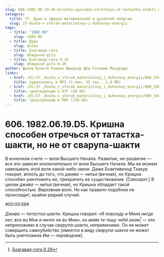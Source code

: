 ```yaml
---
slug: 606-1982-06-19-d5-krishna-sposoben-otrechsya-ot-tatastha-shakti-no-ne-ot-svarupa-shakti
category:
  title: 37. Душа в сферах материальной и духовной энергии
  slug: 37-dusha-v-sferah-materialnoy-i-duhovnoy-energii
tags:
  - title: "1982.06"
    slug: 1982-06
  - title: Душа
    slug: dusha
  - title: Бхагавад-гита
    slug: bhagavad-gita
  - title: Бхагавад-гита 9.29
    slug: bhagavad-gita-9-29
author: Шрила Бхакти Ракшак Шридхар Дев-Госвами Махарадж
links:
  - href: /dl/37._Dusha_v_sferah_materialnoy_i_duhovnoy_energii/606_1982.06.19.D5_SridharMj_Krishna_sposoben_otrechsja_ot_tatastha-shakti_no_ne_ot_svarupa-shakti.mp3
    title: аудиозапись в MP3 (1 мин. 25 сек., 2,9 МБ)
  - href: /dl/37._Dusha_v_sferah_materialnoy_i_duhovnoy_energii/606_1982.06.19.D5_SridharMj_Krishna_sposoben_otrechsja_ot_tatastha-shakti_no_ne_ot_svarupa-shakti.rtf
    title: транскрипцию в RTF (50 КБ)
  - href: /dl/37._Dusha_v_sferah_materialnoy_i_duhovnoy_energii/606_1982.06.19.D5_SridharMj_Krishna_sposoben_otrechsja_ot_tatastha-shakti_no_ne_ot_svarupa-shakti.pdf
    title: транскрипцию в PDF (136 КБ)
---
```


# 606. 1982.06.19.D5. Кришна способен отречься от татастха-шакти, но не от сварупа-шакти

В конечном счете — воля Высшего Начала. Развитие, не-развитие — все это зависит исключительно от воли Высшего Начала. Мы не можем навязывать этой воле какой-либо закон. Даже Бхактивинод Тхакур говорит, вплоть до того, что *джива* — *нитья* (вечная), но Кришна способен уничтожить ее, прекратить ее существование. [Санскрит.] В целом *джива — нитья* (вечная), но Кришна обладает такой способностью. Верховная воля. Но как правило подобное не происходит, крайне редкий случай.

*#00:00:56#*

*Джива — татастха-шакти.* Кришна говорит: «Я повсюду и Меня нигде нет, все во Мне и ничто не во Мне», но *майи те теш̣у ча̄пй ахам*[^_ftn1] — это неприложимо в случае *сварупа-шакти*, неприменимо. Он не может совершить самоубийство [имеется в виду *сварупа-шакти* не может быть уничтожена Им — *переводчик*].



[^_ftn1]: [Бхагавад-гита 9.29](../notes/bhagavad-gita/bhagavad-gita-9-29.md)

